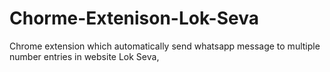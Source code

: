 # Chorme-Extenison-Lok-Seva
Chrome extension which automatically send whatsapp message to multiple number entries in website Lok Seva, 
